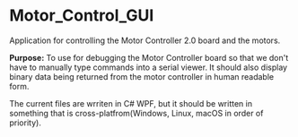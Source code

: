 # Motor_Control_GUI

Application for controlling the Motor Controller 2.0 board and the motors.

**Purpose:** To use for debugging the Motor Controller board so that we don't have to manually type commands into a serial viewer. It should also display binary data being returned from the motor controller in human readable form.

The current files are wrriten in C# WPF, but it should be written in something that is cross-platfrom(Windows, Linux, macOS in order of priority).
